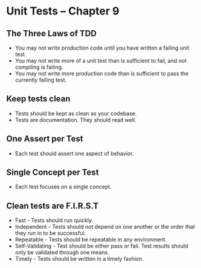 # Unit Tests – Chapter 9

## The Three Laws of TDD

* You may not write production code until you have written a failing unit test.
* You may not write more of a unit test than is sufficient to fail, and not compiling is failing.
* You may not write more production code than is sufficient to pass the currently failing test.

## Keep tests clean

* Tests should be kept as clean as your codebase.
* Tests are documentation. They should read well.

## One Assert per Test

* Each test should assert one aspect of behavior.

## Single Concept per Test

* Each test focuses on a single concept.

## Clean tests are F.I.R.S.T

* Fast - Tests should run quickly.
* Independent - Tests should not depend on one another or the order that they run in to be successful.
* Repeatable - Tests should be repeatable in any environment.
* Self-Validating - Test should be either pass or fail. Test results should only be validated through one means.
* Timely - Tests should be written in a timely fashion.

